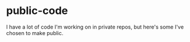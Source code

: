 # public-code
I have a lot of code I'm working on in private repos, but here's some I've chosen to make public.

